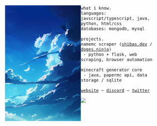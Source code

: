 <p float="left">
    <img align="left" width="250px" src="./images/sea-blue-anime-background-wallpaper.png">
    <p float="left">
        <samp>
            what i know.
            <br>
            languages: javscript/typescript, java, python, html/css
            <br>
            databases: mongodb, mysql
            <br>
            <br>
        </samp>
        <!-- past projects -->
        <samp>
        projects.
        <br>
        namemc scraper (<a href="https://shibas.dev">shibas.dev</a> / <a href="https://doges.ninja">doges.ninja</a>)
        <br>
        &nbsp;- python + flask, web scraping, browser automation
        <br>
        <br>
        minecraft generator core
        <br>
        &nbsp;- java, papermc api, data storage / sqlite
        </samp>
        <br>
        <br>
        <!-- hyperlinks -->
        <samp>
            <a href="https://lily.pet">website</a>
            ~
            <a href="https://discord.com/users/712615825965711391/">discord</a>
            ~
            <a href="https://twitter.com/lilythcta">twitter</a>
        </samp>
        <br>
        <br>
        <img src="https://komarev.com/ghpvc/?username=lilyvxv&style=flat-square&color=F5A9B8&label=views">
    </p>
</p>

